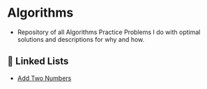 # Algorithms
- Repository of all Algorithms Practice Problems I do with optimal solutions and descriptions for why and how.

## 🔗 Linked Lists
 - [Add Two Numbers](https://github.com/Gabriel-Gebril/Algorithms/blob/master/Add_Two_Numbers.py)
